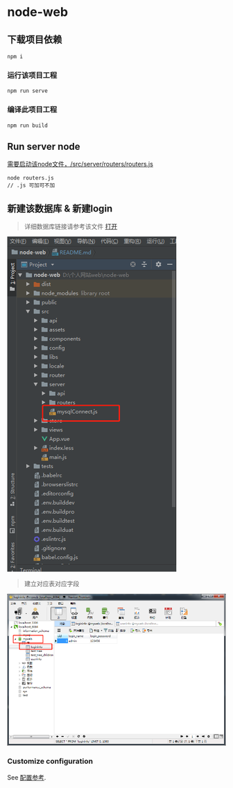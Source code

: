 # node-web

## 下载项目依赖
```
npm i
```

### 运行该项目工程
```
npm run serve
```

### 编译此项目工程
```
npm run build
```
## Run server node
[需要启动该node文件，/src/server/routers/routers.js](https://github.com/247pp/node-web/blob/dev/src/server/routers/routers.js)
```
node routers.js
// .js 可加可不加
```

## 新建该数据库 & 新建login
>详细数据库链接请参考该文件
[打开](https://github.com/247pp/node-web/blob/master/src/server/mysqlConnect.js)

![avatar](./src/assets/sql_join.jpg)

>建立对应表对应字段

![avatar](./src/assets/mysql_img.jpg)

### Customize configuration
See [配置参考](https://cli.vuejs.org/config/).
